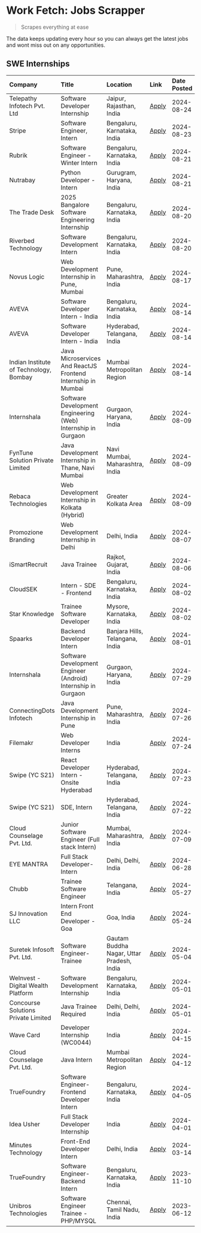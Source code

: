 # Work Fetch: Jobs Scrapper
> Scrapes everything at ease

The data keeps updating every hour so you can always get the latest jobs and wont miss out on any opportunities.

## SWE Internships
<!--START_SECTION:workfetch-->
| Company                                | Title                                                         | Location                                  | Link                                                                                                                                                                                                                                                                                                    | Date Posted   |
|:---------------------------------------|:--------------------------------------------------------------|:------------------------------------------|:--------------------------------------------------------------------------------------------------------------------------------------------------------------------------------------------------------------------------------------------------------------------------------------------------------|:--------------|
| Telepathy Infotech Pvt. Ltd            | Software Developer Internship                                 | Jaipur, Rajasthan, India                  | [Apply](https://in.linkedin.com/jobs/view/software-developer-internship-at-telepathy-infotech-pvt-ltd-4006788979?position=20&pageNum=0&refId=bNg6eYb%2FrHsvVwTIBwRcSA%3D%3D&trackingId=OnyJAzP4C4pEKE5zE76BwA%3D%3D&trk=public_jobs_jserp-result_search-card)                                           | 2024-08-24    |
| Stripe                                 | Software Engineer, Intern                                     | Bengaluru, Karnataka, India               | [Apply](https://in.linkedin.com/jobs/view/software-engineer-intern-at-stripe-4008214242?position=2&pageNum=0&refId=bNg6eYb%2FrHsvVwTIBwRcSA%3D%3D&trackingId=UlEv89irtyeK8FA5QCKFtg%3D%3D&trk=public_jobs_jserp-result_search-card)                                                                     | 2024-08-23    |
| Rubrik                                 | Software Engineer - Winter Intern                             | Bengaluru, Karnataka, India               | [Apply](https://in.linkedin.com/jobs/view/software-engineer-winter-intern-at-rubrik-4006567784?position=26&pageNum=0&refId=bNg6eYb%2FrHsvVwTIBwRcSA%3D%3D&trackingId=ToXt8G4SWk6U56F0W3Qf2Q%3D%3D&trk=public_jobs_jserp-result_search-card)                                                             | 2024-08-21    |
| Nutrabay                               | Python Developer - Intern                                     | Gurugram, Haryana, India                  | [Apply](https://in.linkedin.com/jobs/view/python-developer-intern-at-nutrabay-4003909226?position=51&pageNum=0&refId=bNg6eYb%2FrHsvVwTIBwRcSA%3D%3D&trackingId=kbb%2F9pv2f6BAWGaHZ2%2F3lg%3D%3D&trk=public_jobs_jserp-result_search-card)                                                               | 2024-08-21    |
| The Trade Desk                         | 2025 Bangalore Software Engineering Internship                | Bengaluru, Karnataka, India               | [Apply](https://in.linkedin.com/jobs/view/2025-bangalore-software-engineering-internship-at-the-trade-desk-3987456531?position=8&pageNum=0&refId=bNg6eYb%2FrHsvVwTIBwRcSA%3D%3D&trackingId=f%2BTr4aegVk9k9lQQ5mz5kQ%3D%3D&trk=public_jobs_jserp-result_search-card)                                     | 2024-08-20    |
| Riverbed Technology                    | Software Development Intern                                   | Bengaluru, Karnataka, India               | [Apply](https://in.linkedin.com/jobs/view/software-development-intern-at-riverbed-technology-4004467559?position=45&pageNum=0&refId=bNg6eYb%2FrHsvVwTIBwRcSA%3D%3D&trackingId=s12Jtwyz4dXpZPzpUhZ5og%3D%3D&trk=public_jobs_jserp-result_search-card)                                                    | 2024-08-20    |
| Novus Logic                            | Web Development Internship in Pune, Mumbai                    | Pune, Maharashtra, India                  | [Apply](https://in.linkedin.com/jobs/view/web-development-internship-in-pune-mumbai-at-novus-logic-4003713081?position=57&pageNum=0&refId=bNg6eYb%2FrHsvVwTIBwRcSA%3D%3D&trackingId=eBaYiUjv%2FSCBWY4A7qhGog%3D%3D&trk=public_jobs_jserp-result_search-card)                                            | 2024-08-17    |
| AVEVA                                  | Software Developer Intern - India                             | Bengaluru, Karnataka, India               | [Apply](https://in.linkedin.com/jobs/view/software-developer-intern-india-at-aveva-3998279987?position=9&pageNum=0&refId=bNg6eYb%2FrHsvVwTIBwRcSA%3D%3D&trackingId=nXAsvWZFKUMYVYSboJ4DNQ%3D%3D&trk=public_jobs_jserp-result_search-card)                                                               | 2024-08-14    |
| AVEVA                                  | Software Developer Intern - India                             | Hyderabad, Telangana, India               | [Apply](https://in.linkedin.com/jobs/view/software-developer-intern-india-at-aveva-3998281598?position=11&pageNum=0&refId=bNg6eYb%2FrHsvVwTIBwRcSA%3D%3D&trackingId=PEi0XAu33DaShktIIyMDPA%3D%3D&trk=public_jobs_jserp-result_search-card)                                                              | 2024-08-14    |
| Indian Institute of Technology, Bombay | Java Microservices And ReactJS Frontend Internship in Mumbai  | Mumbai Metropolitan Region                | [Apply](https://in.linkedin.com/jobs/view/java-microservices-and-reactjs-frontend-internship-in-mumbai-at-indian-institute-of-technology-bombay-4001737279?position=56&pageNum=0&refId=bNg6eYb%2FrHsvVwTIBwRcSA%3D%3D&trackingId=XUbzes3CTM8SJyWm7jh3qw%3D%3D&trk=public_jobs_jserp-result_search-card) | 2024-08-14    |
| Internshala                            | Software Development Engineering (Web) Internship in Gurgaon  | Gurgaon, Haryana, India                   | [Apply](https://in.linkedin.com/jobs/view/software-development-engineering-web-internship-in-gurgaon-at-internshala-3997620471?position=4&pageNum=0&refId=bNg6eYb%2FrHsvVwTIBwRcSA%3D%3D&trackingId=yt6px1mkIPW3yRundoSU4w%3D%3D&trk=public_jobs_jserp-result_search-card)                              | 2024-08-09    |
| FynTune Solution Private Limited       | Java Development Internship in Thane, Navi Mumbai             | Navi Mumbai, Maharashtra, India           | [Apply](https://in.linkedin.com/jobs/view/java-development-internship-in-thane-navi-mumbai-at-fyntune-solution-private-limited-3997617373?position=17&pageNum=0&refId=bNg6eYb%2FrHsvVwTIBwRcSA%3D%3D&trackingId=vmiv4EZ%2B%2FhqkDAvUpw7jGQ%3D%3D&trk=public_jobs_jserp-result_search-card)              | 2024-08-09    |
| Rebaca Technologies                    | Web Development Internship in Kolkata (Hybrid)                | Greater Kolkata Area                      | [Apply](https://in.linkedin.com/jobs/view/web-development-internship-in-kolkata-hybrid-at-rebaca-technologies-3997621369?position=42&pageNum=0&refId=bNg6eYb%2FrHsvVwTIBwRcSA%3D%3D&trackingId=XloO3PLhVYwYn3Y85n42qQ%3D%3D&trk=public_jobs_jserp-result_search-card)                                   | 2024-08-09    |
| Promozione Branding                    | Web Development Internship in Delhi                           | Delhi, India                              | [Apply](https://in.linkedin.com/jobs/view/web-development-internship-in-delhi-at-promozione-branding-3995559880?position=27&pageNum=0&refId=bNg6eYb%2FrHsvVwTIBwRcSA%3D%3D&trackingId=CiHsqdBzeXHnJ5%2BBHpaewQ%3D%3D&trk=public_jobs_jserp-result_search-card)                                          | 2024-08-07    |
| iSmartRecruit                          | Java Trainee                                                  | Rajkot, Gujarat, India                    | [Apply](https://in.linkedin.com/jobs/view/java-trainee-at-ismartrecruit-3992301825?position=35&pageNum=0&refId=bNg6eYb%2FrHsvVwTIBwRcSA%3D%3D&trackingId=OoPgJJZkeAdJkOcK70WoCA%3D%3D&trk=public_jobs_jserp-result_search-card)                                                                         | 2024-08-06    |
| CloudSEK                               | Intern - SDE - Frontend                                       | Bengaluru, Karnataka, India               | [Apply](https://in.linkedin.com/jobs/view/intern-sde-frontend-at-cloudsek-3991574495?position=25&pageNum=0&refId=bNg6eYb%2FrHsvVwTIBwRcSA%3D%3D&trackingId=sfytqrcvT1lA7RTwcrVEdw%3D%3D&trk=public_jobs_jserp-result_search-card)                                                                       | 2024-08-02    |
| Star Knowledge                         | Trainee Software Developer                                    | Mysore, Karnataka, India                  | [Apply](https://in.linkedin.com/jobs/view/trainee-software-developer-at-star-knowledge-3991516161?position=58&pageNum=0&refId=bNg6eYb%2FrHsvVwTIBwRcSA%3D%3D&trackingId=ISbBqacmWc%2Ffyy5RkMGpAQ%3D%3D&trk=public_jobs_jserp-result_search-card)                                                        | 2024-08-02    |
| Spaarks                                | Backend Developer Intern                                      | Banjara Hills, Telangana, India           | [Apply](https://in.linkedin.com/jobs/view/backend-developer-intern-at-spaarks-3990226465?position=32&pageNum=0&refId=bNg6eYb%2FrHsvVwTIBwRcSA%3D%3D&trackingId=kIvqn4i9zM9dlEZPK0TxvA%3D%3D&trk=public_jobs_jserp-result_search-card)                                                                   | 2024-08-01    |
| Internshala                            | Software Development Engineer (Android) Internship in Gurgaon | Gurgaon, Haryana, India                   | [Apply](https://in.linkedin.com/jobs/view/software-development-engineer-android-internship-in-gurgaon-at-internshala-3987153031?position=49&pageNum=0&refId=bNg6eYb%2FrHsvVwTIBwRcSA%3D%3D&trackingId=Ei6eHtH8KV6wt9hCqb467A%3D%3D&trk=public_jobs_jserp-result_search-card)                            | 2024-07-29    |
| ConnectingDots Infotech                | Java Development Internship in Pune                           | Pune, Maharashtra, India                  | [Apply](https://in.linkedin.com/jobs/view/java-development-internship-in-pune-at-connectingdots-infotech-3983314097?position=37&pageNum=0&refId=bNg6eYb%2FrHsvVwTIBwRcSA%3D%3D&trackingId=Wl%2BoexbX6MMYqO%2ByyTvJ8A%3D%3D&trk=public_jobs_jserp-result_search-card)                                    | 2024-07-26    |
| Filemakr                               | Web Developer Interns                                         | India                                     | [Apply](https://in.linkedin.com/jobs/view/web-developer-interns-at-filemakr-3981227003?position=43&pageNum=0&refId=bNg6eYb%2FrHsvVwTIBwRcSA%3D%3D&trackingId=IvJ4m%2FGXtQKUVkpSVsjkqQ%3D%3D&trk=public_jobs_jserp-result_search-card)                                                                   | 2024-07-24    |
| Swipe (YC S21)                         | React Developer Intern - Onsite Hyderabad                     | Hyderabad, Telangana, India               | [Apply](https://in.linkedin.com/jobs/view/react-developer-intern-onsite-hyderabad-at-swipe-yc-s21-3981326010?position=41&pageNum=0&refId=bNg6eYb%2FrHsvVwTIBwRcSA%3D%3D&trackingId=06a2kZ3yBNb490BgqCftJw%3D%3D&trk=public_jobs_jserp-result_search-card)                                               | 2024-07-23    |
| Swipe (YC S21)                         | SDE, Intern                                                   | Hyderabad, Telangana, India               | [Apply](https://in.linkedin.com/jobs/view/sde-intern-at-swipe-yc-s21-3980368092?position=59&pageNum=0&refId=bNg6eYb%2FrHsvVwTIBwRcSA%3D%3D&trackingId=aWwsR4gFQdsSNfhtBJwclA%3D%3D&trk=public_jobs_jserp-result_search-card)                                                                            | 2024-07-22    |
| Cloud Counselage Pvt. Ltd.             | Junior Software Engineer (Full stack Intern)                  | Mumbai, Maharashtra, India                | [Apply](https://in.linkedin.com/jobs/view/junior-software-engineer-full-stack-intern-at-cloud-counselage-pvt-ltd-3967725851?position=19&pageNum=0&refId=bNg6eYb%2FrHsvVwTIBwRcSA%3D%3D&trackingId=Mgo50RQoojeNlpJjnYQUmg%3D%3D&trk=public_jobs_jserp-result_search-card)                                | 2024-07-09    |
| EYE MANTRA                             | Full Stack Developer- Intern                                  | Delhi, Delhi, India                       | [Apply](https://in.linkedin.com/jobs/view/full-stack-developer-intern-at-eye-mantra-3960988037?position=53&pageNum=0&refId=bNg6eYb%2FrHsvVwTIBwRcSA%3D%3D&trackingId=eu0wQ2GZ3FjES1wJDx0nmQ%3D%3D&trk=public_jobs_jserp-result_search-card)                                                             | 2024-06-28    |
| Chubb                                  | Trainee Software Engineer                                     | Telangana, India                          | [Apply](https://in.linkedin.com/jobs/view/trainee-software-engineer-at-chubb-3955950075?position=33&pageNum=0&refId=bNg6eYb%2FrHsvVwTIBwRcSA%3D%3D&trackingId=4EVyXv7rRWfYWh357SPhiw%3D%3D&trk=public_jobs_jserp-result_search-card)                                                                    | 2024-05-27    |
| SJ Innovation LLC                      | Intern Front End Developer - Goa                              | Goa, India                                | [Apply](https://in.linkedin.com/jobs/view/intern-front-end-developer-goa-at-sj-innovation-llc-3931678611?position=15&pageNum=0&refId=bNg6eYb%2FrHsvVwTIBwRcSA%3D%3D&trackingId=4Tddg7A2D4soBeyFzRF6yw%3D%3D&trk=public_jobs_jserp-result_search-card)                                                   | 2024-05-24    |
| Suretek Infosoft Pvt. Ltd.             | Software Engineer-Trainee                                     | Gautam Buddha Nagar, Uttar Pradesh, India | [Apply](https://in.linkedin.com/jobs/view/software-engineer-trainee-at-suretek-infosoft-pvt-ltd-3916999948?position=46&pageNum=0&refId=bNg6eYb%2FrHsvVwTIBwRcSA%3D%3D&trackingId=xHXuyzLhQDNepNp4Q0nXpA%3D%3D&trk=public_jobs_jserp-result_search-card)                                                 | 2024-05-04    |
| WeInvest - Digital Wealth Platform     | Software Development Internship                               | Bengaluru, Karnataka, India               | [Apply](https://in.linkedin.com/jobs/view/software-development-internship-at-weinvest-digital-wealth-platform-3912867225?position=3&pageNum=0&refId=bNg6eYb%2FrHsvVwTIBwRcSA%3D%3D&trackingId=56QR%2FEeIMQYwxLj0ImTqxA%3D%3D&trk=public_jobs_jserp-result_search-card)                                  | 2024-05-01    |
| Concourse Solutions Private Limited    | Java Trainee Required                                         | Delhi, Delhi, India                       | [Apply](https://in.linkedin.com/jobs/view/java-trainee-required-at-concourse-solutions-private-limited-3912869388?position=14&pageNum=0&refId=bNg6eYb%2FrHsvVwTIBwRcSA%3D%3D&trackingId=Deczk8XVx2jaAuG4tq91cA%3D%3D&trk=public_jobs_jserp-result_search-card)                                          | 2024-05-01    |
| Wave Card                              | Developer Internship (WC0044)                                 | India                                     | [Apply](https://in.linkedin.com/jobs/view/developer-internship-wc0044-at-wave-card-3900079966?position=55&pageNum=0&refId=bNg6eYb%2FrHsvVwTIBwRcSA%3D%3D&trackingId=zSsASqpGgi1PIAgcvIkoTA%3D%3D&trk=public_jobs_jserp-result_search-card)                                                              | 2024-04-15    |
| Cloud Counselage Pvt. Ltd.             | Java Intern                                                   | Mumbai Metropolitan Region                | [Apply](https://in.linkedin.com/jobs/view/java-intern-at-cloud-counselage-pvt-ltd-3896025667?position=48&pageNum=0&refId=bNg6eYb%2FrHsvVwTIBwRcSA%3D%3D&trackingId=d8gL1xoL3oP8qEfyDFIGSw%3D%3D&trk=public_jobs_jserp-result_search-card)                                                               | 2024-04-12    |
| TrueFoundry                            | Software Engineer- Frontend Developer Intern                  | Bengaluru, Karnataka, India               | [Apply](https://in.linkedin.com/jobs/view/software-engineer-frontend-developer-intern-at-truefoundry-3887320206?position=31&pageNum=0&refId=bNg6eYb%2FrHsvVwTIBwRcSA%3D%3D&trackingId=6eerQLbNOTqKvoEjFo9iug%3D%3D&trk=public_jobs_jserp-result_search-card)                                            | 2024-04-05    |
| Idea Usher                             | Full Stack Developer Internship                               | India                                     | [Apply](https://in.linkedin.com/jobs/view/full-stack-developer-internship-at-idea-usher-3879565540?position=29&pageNum=0&refId=bNg6eYb%2FrHsvVwTIBwRcSA%3D%3D&trackingId=MiHblhhjYOin2B6XMtqEMw%3D%3D&trk=public_jobs_jserp-result_search-card)                                                         | 2024-04-01    |
| Minutes Technology                     | Front-End Developer Intern                                    | Delhi, India                              | [Apply](https://in.linkedin.com/jobs/view/front-end-developer-intern-at-minutes-technology-3853712549?position=24&pageNum=0&refId=bNg6eYb%2FrHsvVwTIBwRcSA%3D%3D&trackingId=awjC6f9W7S2OSL8xGzdENA%3D%3D&trk=public_jobs_jserp-result_search-card)                                                      | 2024-03-14    |
| TrueFoundry                            | Software Engineer-Backend Intern                              | Bengaluru, Karnataka, India               | [Apply](https://in.linkedin.com/jobs/view/software-engineer-backend-intern-at-truefoundry-3779508170?position=50&pageNum=0&refId=bNg6eYb%2FrHsvVwTIBwRcSA%3D%3D&trackingId=7MBFeBic3kRFpJ1Y58QzZw%3D%3D&trk=public_jobs_jserp-result_search-card)                                                       | 2023-11-10    |
| Unibros Technologies                   | Software Engineer Trainee - PHP/MYSQL                         | Chennai, Tamil Nadu, India                | [Apply](https://in.linkedin.com/jobs/view/software-engineer-trainee-php-mysql-at-unibros-technologies-3656599241?position=54&pageNum=0&refId=bNg6eYb%2FrHsvVwTIBwRcSA%3D%3D&trackingId=FxZHjOQ%2BAcSGzWranjt0iQ%3D%3D&trk=public_jobs_jserp-result_search-card)                                         | 2023-06-12    |
<!--END_SECTION:workfetch-->
